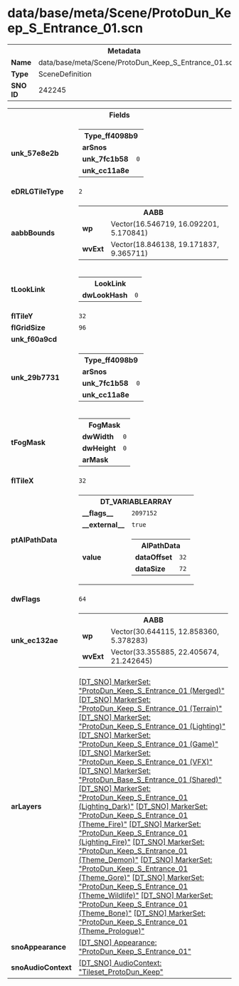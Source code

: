<h1>data/base/meta/Scene/ProtoDun_Keep_S_Entrance_01.scn</h1><table><tr><th colspan="100%">Metadata</th></tr><tr><td><b>Name</b></td><td>data/base/meta/Scene/ProtoDun_Keep_S_Entrance_01.scn</td></tr><tr><td><b>Type</b></td><td>SceneDefinition</td></tr><tr><td><b>SNO ID</b></td><td>242245</td></tr></table>

<table><tr><th colspan="100%">Fields</th></tr><tr><td><b>unk_57e8e2b</b></td><td><table><tr><th colspan="100%">Type_ff4098b9</th></tr><tr><td><b>arSnos</b></td><td></td></tr><tr><td><b>unk_7fc1b58</b></td><td><code>0</code></td></tr><tr><td><b>unk_cc11a8e</b></td><td></td></tr></table>

</td></tr><tr><td><b>eDRLGTileType</b></td><td><code>2</code></td></tr><tr><td><b>aabbBounds</b></td><td><table><tr><th colspan="100%">AABB</th></tr><tr><td><b>wp</b></td><td>Vector(16.546719, 16.092201, 5.170841)</td></tr><tr><td><b>wvExt</b></td><td>Vector(18.846138, 19.171837, 9.365711)</td></tr></table>

</td></tr><tr><td><b>tLookLink</b></td><td><table><tr><th colspan="100%">LookLink</th></tr><tr><td><b>dwLookHash</b></td><td><code>0</code></td></tr></table>

</td></tr><tr><td><b>flTileY</b></td><td><code>32</code></td></tr><tr><td><b>flGridSize</b></td><td><code>96</code></td></tr><tr><td><b>unk_f60a9cd</b></td><td></td></tr><tr><td><b>unk_29b7731</b></td><td><table><tr><th colspan="100%">Type_ff4098b9</th></tr><tr><td><b>arSnos</b></td><td></td></tr><tr><td><b>unk_7fc1b58</b></td><td><code>0</code></td></tr><tr><td><b>unk_cc11a8e</b></td><td></td></tr></table>

</td></tr><tr><td><b>tFogMask</b></td><td><table><tr><th colspan="100%">FogMask</th></tr><tr><td><b>dwWidth</b></td><td><code>0</code></td></tr><tr><td><b>dwHeight</b></td><td><code>0</code></td></tr><tr><td><b>arMask</b></td><td></td></tr></table>

</td></tr><tr><td><b>flTileX</b></td><td><code>32</code></td></tr><tr><td><b>ptAIPathData</b></td><td><table><tr><th colspan="100%">DT_VARIABLEARRAY</th></tr><tr><td><b>__flags__</b></td><td><code>2097152</code></td></tr><tr><td><b>__external__</b></td><td><code>true</code></td></tr><tr><td><b>value</b></td><td><table><tr><th colspan="100%">AIPathData</th></tr><tr><td><b>dataOffset</b></td><td><code>32</code></td></tr><tr><td><b>dataSize</b></td><td><code>72</code></td></tr></table>

</td></tr></table>

</td></tr><tr><td><b>dwFlags</b></td><td><code>64</code></td></tr><tr><td><b>unk_ec132ae</b></td><td><table><tr><th colspan="100%">AABB</th></tr><tr><td><b>wp</b></td><td>Vector(30.644115, 12.858360, 5.378283)</td></tr><tr><td><b>wvExt</b></td><td>Vector(33.355885, 22.405674, 21.242645)</td></tr></table>

</td></tr><tr><td><b>arLayers</b></td><td><a href="..\MarkerSet\ProtoDun_Keep_S_Entrance_01 (Merged).mrk">[DT_SNO] MarkerSet: "ProtoDun_Keep_S_Entrance_01 (Merged)"</a>
<a href="..\MarkerSet\ProtoDun_Keep_S_Entrance_01 (Terrain).mrk">[DT_SNO] MarkerSet: "ProtoDun_Keep_S_Entrance_01 (Terrain)"</a>
<a href="..\MarkerSet\ProtoDun_Keep_S_Entrance_01 (Lighting).mrk">[DT_SNO] MarkerSet: "ProtoDun_Keep_S_Entrance_01 (Lighting)"</a>
<a href="..\MarkerSet\ProtoDun_Keep_S_Entrance_01 (Game).mrk">[DT_SNO] MarkerSet: "ProtoDun_Keep_S_Entrance_01 (Game)"</a>
<a href="..\MarkerSet\ProtoDun_Keep_S_Entrance_01 (VFX).mrk">[DT_SNO] MarkerSet: "ProtoDun_Keep_S_Entrance_01 (VFX)"</a>
<a href="..\MarkerSet\ProtoDun_Base_S_Entrance_01 (Shared).mrk">[DT_SNO] MarkerSet: "ProtoDun_Base_S_Entrance_01 (Shared)"</a>
<a href="..\MarkerSet\ProtoDun_Keep_S_Entrance_01 (Lighting_Dark).mrk">[DT_SNO] MarkerSet: "ProtoDun_Keep_S_Entrance_01 (Lighting_Dark)"</a>
<a href="..\MarkerSet\ProtoDun_Keep_S_Entrance_01 (Theme_Fire).mrk">[DT_SNO] MarkerSet: "ProtoDun_Keep_S_Entrance_01 (Theme_Fire)"</a>
<a href="..\MarkerSet\ProtoDun_Keep_S_Entrance_01 (Lighting_Fire).mrk">[DT_SNO] MarkerSet: "ProtoDun_Keep_S_Entrance_01 (Lighting_Fire)"</a>
<a href="..\MarkerSet\ProtoDun_Keep_S_Entrance_01 (Theme_Demon).mrk">[DT_SNO] MarkerSet: "ProtoDun_Keep_S_Entrance_01 (Theme_Demon)"</a>
<a href="..\MarkerSet\ProtoDun_Keep_S_Entrance_01 (Theme_Gore).mrk">[DT_SNO] MarkerSet: "ProtoDun_Keep_S_Entrance_01 (Theme_Gore)"</a>
<a href="..\MarkerSet\ProtoDun_Keep_S_Entrance_01 (Theme_Wildlife).mrk">[DT_SNO] MarkerSet: "ProtoDun_Keep_S_Entrance_01 (Theme_Wildlife)"</a>
<a href="..\MarkerSet\ProtoDun_Keep_S_Entrance_01 (Theme_Bone).mrk">[DT_SNO] MarkerSet: "ProtoDun_Keep_S_Entrance_01 (Theme_Bone)"</a>
<a href="..\MarkerSet\ProtoDun_Keep_S_Entrance_01 (Theme_Prologue).mrk">[DT_SNO] MarkerSet: "ProtoDun_Keep_S_Entrance_01 (Theme_Prologue)"</a>
</td></tr><tr><td><b>snoAppearance</b></td><td><a href="..\Appearance\ProtoDun_Keep_S_Entrance_01.app">[DT_SNO] Appearance: "ProtoDun_Keep_S_Entrance_01"</a></td></tr><tr><td><b>snoAudioContext</b></td><td><a href="..\AudioContext\Tileset_ProtoDun_Keep.auc">[DT_SNO] AudioContext: "Tileset_ProtoDun_Keep"</a></td></tr></table>

